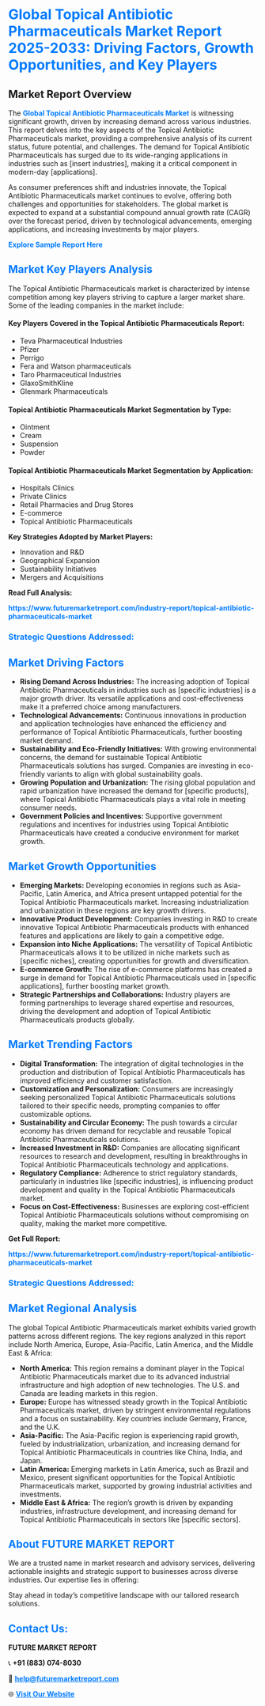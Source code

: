 <h1 style="color: #007BFF;">Global Topical Antibiotic Pharmaceuticals Market Report 2025-2033: Driving Factors, Growth Opportunities, and Key Players</h1>

<section id="overview">
<h2>Market Report Overview</h2>
<p>The <a href="https://www.futuremarketreport.com/industry-report/topical-antibiotic-pharmaceuticals-market" style="color: #007BFF; text-decoration: none;"><strong>Global Topical Antibiotic Pharmaceuticals Market</strong></a> is witnessing significant growth, driven by increasing demand across various industries. This report delves into the key aspects of the Topical Antibiotic Pharmaceuticals market, providing a comprehensive analysis of its current status, future potential, and challenges. The demand for Topical Antibiotic Pharmaceuticals has surged due to its wide-ranging applications in industries such as [insert industries], making it a critical component in modern-day [applications].</p>
<p>As consumer preferences shift and industries innovate, the Topical Antibiotic Pharmaceuticals market continues to evolve, offering both challenges and opportunities for stakeholders. The global market is expected to expand at a substantial compound annual growth rate (CAGR) over the forecast period, driven by technological advancements, emerging applications, and increasing investments by major players.</p>
</section>

<section id="overview">
<p><a href="https://www.futuremarketreport.com/request-sample/reportId=122468" style="color: #007BFF; text-decoration: none;"><strong>Explore Sample Report Here</strong></a></p>
</section>

<section id="key-players">
<h2 style="color: #007BFF;">Market Key Players Analysis</h2>
<p>The Topical Antibiotic Pharmaceuticals market is characterized by intense competition among key players striving to capture a larger market share. Some of the leading companies in the market include:</p>
<h4>Key Players Covered in the Topical Antibiotic Pharmaceuticals Report:</h4>
<ul><li>Teva Pharmaceutical Industries</li><li>Pfizer</li><li>Perrigo</li><li>Fera and Watson pharmaceuticals</li><li>Taro Pharmaceutical Industries</li><li>GlaxoSmithKline</li><li>Glenmark Pharmaceuticals</li></ul>
<h4>Topical Antibiotic Pharmaceuticals Market Segmentation by Type:</h4>
<ul><li>Ointment</li><li>Cream</li><li>Suspension</li><li>Powder</li></ul>

<h4>Topical Antibiotic Pharmaceuticals Market Segmentation by Application:</h4>
<ul><li>Hospitals Clinics</li><li>Private Clinics</li><li>Retail Pharmacies and Drug Stores</li><li>E-commerce</li><li>Topical Antibiotic Pharmaceuticals</li></ul>
<p><strong>Key Strategies Adopted by Market Players:</strong></p>
<ul>
<li>Innovation and R&D</li>
<li>Geographical Expansion</li>
<li>Sustainability Initiatives</li>
<li>Mergers and Acquisitions</li>
</ul>
</section>

<section>
<p><strong>Read Full Analysis: </strong></p><a href="https://www.futuremarketreport.com/industry-report/topical-antibiotic-pharmaceuticals-market" style="color: #007BFF; text-decoration: none;"><strong>https://www.futuremarketreport.com/industry-report/topical-antibiotic-pharmaceuticals-market</strong></a>
<h3 style="color: #007BFF;">Strategic Questions Addressed:</h3>
</section>

<section id="driving-factors">
<h2 style="color: #007BFF;">Market Driving Factors</h2>
<ul>
<li><strong>Rising Demand Across Industries:</strong> The increasing adoption of Topical Antibiotic Pharmaceuticals in industries such as [specific industries] is a major growth driver. Its versatile applications and cost-effectiveness make it a preferred choice among manufacturers.</li>
<li><strong>Technological Advancements:</strong> Continuous innovations in production and application technologies have enhanced the efficiency and performance of Topical Antibiotic Pharmaceuticals, further boosting market demand.</li>
<li><strong>Sustainability and Eco-Friendly Initiatives:</strong> With growing environmental concerns, the demand for sustainable Topical Antibiotic Pharmaceuticals solutions has surged. Companies are investing in eco-friendly variants to align with global sustainability goals.</li>
<li><strong>Growing Population and Urbanization:</strong> The rising global population and rapid urbanization have increased the demand for [specific products], where Topical Antibiotic Pharmaceuticals plays a vital role in meeting consumer needs.</li>
<li><strong>Government Policies and Incentives:</strong> Supportive government regulations and incentives for industries using Topical Antibiotic Pharmaceuticals have created a conducive environment for market growth.</li>
</ul>
</section>

<section id="growth-opportunities">
<h2 style="color: #007BFF;">Market Growth Opportunities</h2>
<ul>
<li><strong>Emerging Markets:</strong> Developing economies in regions such as Asia-Pacific, Latin America, and Africa present untapped potential for the Topical Antibiotic Pharmaceuticals market. Increasing industrialization and urbanization in these regions are key growth drivers.</li>
<li><strong>Innovative Product Development:</strong> Companies investing in R&D to create innovative Topical Antibiotic Pharmaceuticals products with enhanced features and applications are likely to gain a competitive edge.</li>
<li><strong>Expansion into Niche Applications:</strong> The versatility of Topical Antibiotic Pharmaceuticals allows it to be utilized in niche markets such as [specific niches], creating opportunities for growth and diversification.</li>
<li><strong>E-commerce Growth:</strong> The rise of e-commerce platforms has created a surge in demand for Topical Antibiotic Pharmaceuticals used in [specific applications], further boosting market growth.</li>
<li><strong>Strategic Partnerships and Collaborations:</strong> Industry players are forming partnerships to leverage shared expertise and resources, driving the development and adoption of Topical Antibiotic Pharmaceuticals products globally.</li>
</ul>
</section>

<section id="trending-factors">
<h2 style="color: #007BFF;">Market Trending Factors</h2>
<ul>
<li><strong>Digital Transformation:</strong> The integration of digital technologies in the production and distribution of Topical Antibiotic Pharmaceuticals has improved efficiency and customer satisfaction.</li>
<li><strong>Customization and Personalization:</strong> Consumers are increasingly seeking personalized Topical Antibiotic Pharmaceuticals solutions tailored to their specific needs, prompting companies to offer customizable options.</li>
<li><strong>Sustainability and Circular Economy:</strong> The push towards a circular economy has driven demand for recyclable and reusable Topical Antibiotic Pharmaceuticals solutions.</li>
<li><strong>Increased Investment in R&D:</strong> Companies are allocating significant resources to research and development, resulting in breakthroughs in Topical Antibiotic Pharmaceuticals technology and applications.</li>
<li><strong>Regulatory Compliance:</strong> Adherence to strict regulatory standards, particularly in industries like [specific industries], is influencing product development and quality in the Topical Antibiotic Pharmaceuticals market.</li>
<li><strong>Focus on Cost-Effectiveness:</strong> Businesses are exploring cost-efficient Topical Antibiotic Pharmaceuticals solutions without compromising on quality, making the market more competitive.</li>
</ul>
</section>

<section>
<p><strong>Get Full Report: </strong></p><a href="https://www.futuremarketreport.com/industry-report/topical-antibiotic-pharmaceuticals-market" style="color: #007BFF; text-decoration: none;"><strong>https://www.futuremarketreport.com/industry-report/topical-antibiotic-pharmaceuticals-market</strong></a>
<h3 style="color: #007BFF;">Strategic Questions Addressed:</h3>
</section>


<section id="regional-analysis">
<h2 style="color: #007BFF;">Market Regional Analysis</h2>
<p>The global Topical Antibiotic Pharmaceuticals market exhibits varied growth patterns across different regions. The key regions analyzed in this report include North America, Europe, Asia-Pacific, Latin America, and the Middle East & Africa:</p>
<ul>
<li><strong>North America:</strong> This region remains a dominant player in the Topical Antibiotic Pharmaceuticals market due to its advanced industrial infrastructure and high adoption of new technologies. The U.S. and Canada are leading markets in this region.</li>
<li><strong>Europe:</strong> Europe has witnessed steady growth in the Topical Antibiotic Pharmaceuticals market, driven by stringent environmental regulations and a focus on sustainability. Key countries include Germany, France, and the U.K.</li>
<li><strong>Asia-Pacific:</strong> The Asia-Pacific region is experiencing rapid growth, fueled by industrialization, urbanization, and increasing demand for Topical Antibiotic Pharmaceuticals in countries like China, India, and Japan.</li>
<li><strong>Latin America:</strong> Emerging markets in Latin America, such as Brazil and Mexico, present significant opportunities for the Topical Antibiotic Pharmaceuticals market, supported by growing industrial activities and investments.</li>
<li><strong>Middle East & Africa:</strong> The region’s growth is driven by expanding industries, infrastructure development, and increasing demand for Topical Antibiotic Pharmaceuticals in sectors like [specific sectors].</li>
</ul>
</section>

<footer>
<h2 style="color: #007BFF;">About FUTURE MARKET REPORT</h2>
<p>We are a trusted name in market research and advisory services, delivering actionable insights and strategic support to businesses across diverse industries. Our expertise lies in offering:</p>

<p>Stay ahead in today’s competitive landscape with our tailored research solutions.</p>

<h2 style="color: #007BFF;">Contact Us:</h2>
<p><strong>FUTURE MARKET REPORT</strong></p>
<p>📞 <strong>+91 (883) 074-8030</strong></p>
<p>📧 <strong><a href="mailto:help@futuremarketreport.com" style="color: #007BFF;">help@futuremarketreport.com</a></strong></p>
<p>🌐 <strong><a href="https://www.futuremarketreport.com/" style="color: #007BFF;">Visit Our Website</a></strong></p>
</footer>